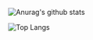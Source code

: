 ![Anurag's github stats](https://github-readme-stats.vercel.app/api?username=lemesBr&count_private=true&show_icons=true&bg_color=273b4a&title_color=009b8e&text_color=FFF&icon_color=009b8e&hide_border=true&hide_title=true&include_all_commits=true&count_private=true)

![Top Langs](https://github-readme-stats.vercel.app/api/top-langs/?username=lemesBr)
